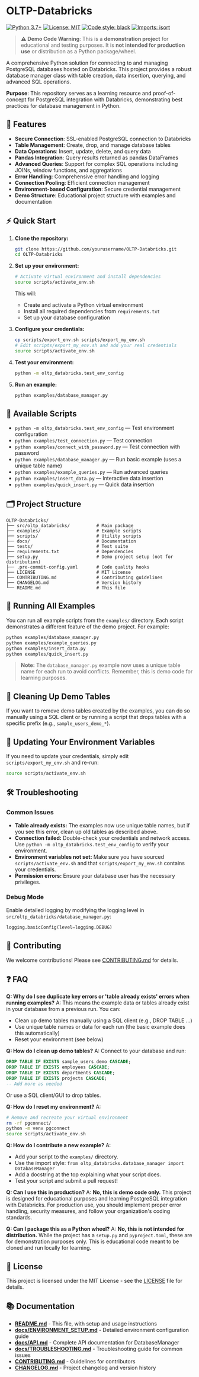 # OLTP-Databricks

[![Python 3.7+](https://img.shields.io/badge/python-3.7+-blue.svg)](https://www.python.org/downloads/)
[![License: MIT](https://img.shields.io/badge/License-MIT-yellow.svg)](https://opensource.org/licenses/MIT)
[![Code style: black](https://img.shields.io/badge/code%20style-black-000000.svg)](https://github.com/psf/black)
[![Imports: isort](https://img.shields.io/badge/%20imports-isort-%231674b1?style=flat&labelColor=ef8336)](https://pycqa.github.io/isort/)

> **⚠️ Demo Code Warning**: This is a **demonstration project** for educational and testing purposes. It is **not intended for production use** or distribution as a Python package/wheel.

A comprehensive Python solution for connecting to and managing PostgreSQL databases hosted on Databricks. This project provides a robust database manager class with table creation, data insertion, querying, and advanced SQL operations.

**Purpose**: This repository serves as a learning resource and proof-of-concept for PostgreSQL integration with Databricks, demonstrating best practices for database management in Python.

## 🚀 Features

- **Secure Connection**: SSL-enabled PostgreSQL connection to Databricks
- **Table Management**: Create, drop, and manage database tables
- **Data Operations**: Insert, update, delete, and query data
- **Pandas Integration**: Query results returned as pandas DataFrames
- **Advanced Queries**: Support for complex SQL operations including JOINs, window functions, and aggregations
- **Error Handling**: Comprehensive error handling and logging
- **Connection Pooling**: Efficient connection management
- **Environment-based Configuration**: Secure credential management
- **Demo Structure**: Educational project structure with examples and documentation

## ⚡ Quick Start

1. **Clone the repository:**
   ```bash
   git clone https://github.com/yourusername/OLTP-Databricks.git
   cd OLTP-Databricks
   ```

2. **Set up your environment:**
   ```bash
   # Activate virtual environment and install dependencies
   source scripts/activate_env.sh
   ```
   This will:
   - Create and activate a Python virtual environment
   - Install all required dependencies from `requirements.txt`
   - Set up your database configuration

3. **Configure your credentials:**
   ```bash
   cp scripts/export_env.sh scripts/export_my_env.sh
   # Edit scripts/export_my_env.sh and add your real credentials
   source scripts/activate_env.sh
   ```

4. **Test your environment:**
   ```bash
   python -m oltp_databricks.test_env_config
   ```

5. **Run an example:**
   ```bash
   python examples/database_manager.py
   ```

## 📜 Available Scripts

- `python -m oltp_databricks.test_env_config`  — Test environment configuration
- `python examples/test_connection.py`         — Test connection
- `python examples/connect_with_password.py`   — Test connection with password
- `python examples/database_manager.py`        — Run basic example (uses a unique table name)
- `python examples/example_queries.py`         — Run advanced queries
- `python examples/insert_data.py`             — Interactive data insertion
- `python examples/quick_insert.py`            — Quick data insertion

## 🗂️ Project Structure

```
OLTP-Databricks/
├── src/oltp_databricks/          # Main package
├── examples/                     # Example scripts
├── scripts/                      # Utility scripts
├── docs/                         # Documentation
├── tests/                        # Test suite
├── requirements.txt              # Dependencies
├── setup.py                      # Demo project setup (not for distribution)
├── .pre-commit-config.yaml       # Code quality hooks
├── LICENSE                       # MIT License
├── CONTRIBUTING.md               # Contributing guidelines
├── CHANGELOG.md                  # Version history
└── README.md                     # This file
```

## 🧪 Running All Examples

You can run all example scripts from the `examples/` directory. Each script demonstrates a different feature of the demo project. For example:

```bash
python examples/database_manager.py
python examples/example_queries.py
python examples/insert_data.py
python examples/quick_insert.py
```

> **Note:** The `database_manager.py` example now uses a unique table name for each run to avoid conflicts. Remember, this is demo code for learning purposes.

## 🧹 Cleaning Up Demo Tables

If you want to remove demo tables created by the examples, you can do so manually using a SQL client or by running a script that drops tables with a specific prefix (e.g., `sample_users_demo_*`).

## 🔄 Updating Your Environment Variables

If you need to update your credentials, simply edit `scripts/export_my_env.sh` and re-run:
```bash
source scripts/activate_env.sh
```

## 🛠️ Troubleshooting

### Common Issues

- **Table already exists:** The examples now use unique table names, but if you see this error, clean up old tables as described above.
- **Connection failed:** Double-check your credentials and network access. Use `python -m oltp_databricks.test_env_config` to verify your environment.
- **Environment variables not set:** Make sure you have sourced `scripts/activate_env.sh` and that `scripts/export_my_env.sh` contains your credentials.
- **Permission errors:** Ensure your database user has the necessary privileges.

### Debug Mode

Enable detailed logging by modifying the logging level in `src/oltp_databricks/database_manager.py`:
```python
logging.basicConfig(level=logging.DEBUG)
```

## 🤝 Contributing

We welcome contributions! Please see [CONTRIBUTING.md](CONTRIBUTING.md) for details.

## ❓ FAQ

**Q: Why do I see duplicate key errors or 'table already exists' errors when running examples?**
A: This means the example data or tables already exist in your database from a previous run. You can:
- Clean up demo tables manually using a SQL client (e.g., DROP TABLE ...)
- Use unique table names or data for each run (the basic example does this automatically)
- Reset your environment (see below)

**Q: How do I clean up demo tables?**
A: Connect to your database and run:
```sql
DROP TABLE IF EXISTS sample_users_demo CASCADE;
DROP TABLE IF EXISTS employees CASCADE;
DROP TABLE IF EXISTS departments CASCADE;
DROP TABLE IF EXISTS projects CASCADE;
-- Add more as needed
```
Or use a SQL client/GUI to drop tables.

**Q: How do I reset my environment?**
A:
```bash
# Remove and recreate your virtual environment
rm -rf pgconnect/
python -m venv pgconnect
source scripts/activate_env.sh
```

**Q: How do I contribute a new example?**
A:
- Add your script to the `examples/` directory.
- Use the import style: `from oltp_databricks.database_manager import DatabaseManager`
- Add a docstring at the top explaining what your script does.
- Test your script and submit a pull request!

**Q: Can I use this in production?**
A: **No, this is demo code only.** This project is designed for educational purposes and learning PostgreSQL integration with Databricks. For production use, you should implement proper error handling, security measures, and follow your organization's coding standards.

**Q: Can I package this as a Python wheel?**
A: **No, this is not intended for distribution.** While the project has a `setup.py` and `pyproject.toml`, these are for demonstration purposes only. This is educational code meant to be cloned and run locally for learning.

## 📄 License

This project is licensed under the MIT License - see the [LICENSE](LICENSE) file for details. 

## 📚 Documentation

- **[README.md](README.md)** - This file, with setup and usage instructions
- **[docs/ENVIRONMENT_SETUP.md](docs/ENVIRONMENT_SETUP.md)** - Detailed environment configuration guide
- **[docs/API.md](docs/API.md)** - Complete API documentation for DatabaseManager
- **[docs/TROUBLESHOOTING.md](docs/TROUBLESHOOTING.md)** - Troubleshooting guide for common issues
- **[CONTRIBUTING.md](CONTRIBUTING.md)** - Guidelines for contributors
- **[CHANGELOG.md](CHANGELOG.md)** - Project changelog and version history 